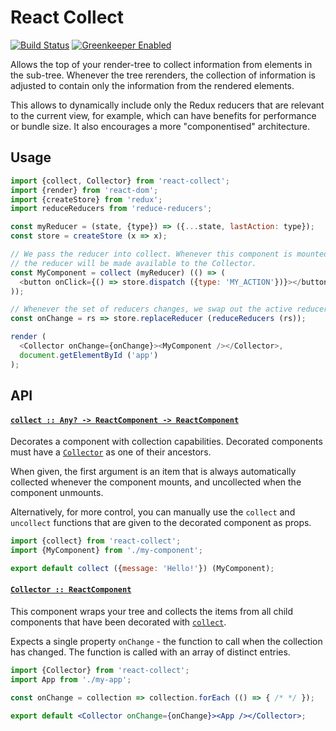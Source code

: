 # React Collect

[![Build Status](https://travis-ci.com/wearereasonablepeople/react-collect.svg?branch=master)](https://travis-ci.com/wearereasonablepeople/react-collect)
[![Greenkeeper Enabled](https://badges.greenkeeper.io/wearereasonablepeople/react-collect.svg)](https://greenkeeper.io/)

Allows the top of your render-tree to collect information from elements
in the sub-tree. Whenever the tree rerenders, the collection of information
is adjusted to contain only the information from the rendered elements.

This allows to dynamically include only the Redux reducers that are
relevant to the current view, for example, which can have benefits for
performance or bundle size. It also encourages a more "componentised"
architecture.

## Usage

```js
import {collect, Collector} from 'react-collect';
import {render} from 'react-dom';
import {createStore} from 'redux';
import reduceReducers from 'reduce-reducers';

const myReducer = (state, {type}) => ({...state, lastAction: type});
const store = createStore (x => x);

// We pass the reducer into collect. Whenever this component is mounted,
// the reducer will be made available to the Collector.
const MyComponent = collect (myReducer) (() => (
  <button onClick={() => store.dispatch ({type: 'MY_ACTION'})}></button>
));

// Whenever the set of reducers changes, we swap out the active reducer.
const onChange = rs => store.replaceReducer (reduceReducers (rs));

render (
  <Collector onChange={onChange}><MyComponent /></Collector>,
  document.getElementById ('app')
);
```

## API

#### <a name="collect" href="https://github.com/wearereasonablepeople/react-collect/blob/v1.0.3/index.mjs#L78">`collect :: Any? -⁠> ReactComponent -⁠> ReactComponent`</a>

Decorates a component with collection capabilities. Decorated components
must have a [`Collector`](#Collector) as one of their ancestors.

When given, the first argument is an item that is always automatically
collected whenever the component mounts, and uncollected when the component
unmounts.

Alternatively, for more control, you can manually use the `collect` and
`uncollect` functions that are given to the decorated component as props.

```js
import {collect} from 'react-collect';
import {MyComponent} from './my-component';

export default collect ({message: 'Hello!'}) (MyComponent);
```

#### <a name="Collector" href="https://github.com/wearereasonablepeople/react-collect/blob/v1.0.3/index.mjs#L131">`Collector :: ReactComponent`</a>

This component wraps your tree and collects the items from all child
components that have been decorated with [`collect`](#collect).

Expects a single property `onChange` - the function to call when the
collection has changed. The function is called with an array of distinct
entries.

```jsx
import {Collector} from 'react-collect';
import App from './my-app';

const onChange = collection => collection.forEach (() => { /* */ });

export default <Collector onChange={onChange}><App /></Collector>;
```
